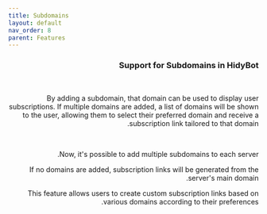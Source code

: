 ```yaml
---
title: Subdomains
layout: default
nav_order: 8
parent: Features
---
```


<head>
    <meta charset="utf-8">
    <link rel="stylesheet" href="https://b3h1z.github.io/HidyBot-Docs/assets/css/style.css">
</head>
<div dir="rtl">
<h3>Support for Subdomains in HidyBot</h3>
<br>
<p>By adding a subdomain, that domain can be used to display user subscriptions. If multiple domains are added, a list of domains will be shown to the user, allowing them to select their preferred domain and receive a subscription link tailored to that domain.</p>
<br>
<p>Now, it's possible to add multiple subdomains to each server.</p>
<p>If no domains are added, subscription links will be generated from the server's main domain.</p>
<p>This feature allows users to create custom subscription links based on various domains according to their preferences.</p>
</div>